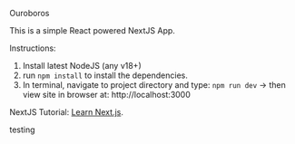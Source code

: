 Ouroboros

This is a simple React powered NextJS App.

Instructions:
1. Install latest NodeJS (any v18+)
2. run `npm install` to install the dependencies.
3. In terminal, navigate to project directory and type:  `npm run dev`  -> then view site in browser at: http://localhost:3000

NextJS Tutorial: [Learn Next.js](https://nextjs.org/learn).

testing
